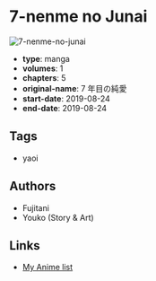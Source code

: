 # 7-nenme no Junai

![7-nenme-no-junai](https://cdn.myanimelist.net/images/manga/1/246408.jpg)

-   **type**: manga
-   **volumes**: 1
-   **chapters**: 5
-   **original-name**: 7 年目の純愛
-   **start-date**: 2019-08-24
-   **end-date**: 2019-08-24

## Tags

-   yaoi

## Authors

-   Fujitani
-   Youko (Story & Art)

## Links

-   [My Anime list](https://myanimelist.net/manga/133113/7-nenme_no_Junai)
